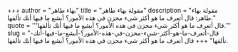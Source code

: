 +++
author = "بهاء طاهر"
title = "مقولة بهاء طاهر"
description = "مقولة بهاء طاهر: قال أتعرف ما هو أكثر شيء محزن في هذه الأمور؟ أبشع ما فيها أنك تألفها."
quote = '''قال أتعرف ما هو أكثر شيء محزن في هذه الأمور؟ أبشع ما فيها أنك تألفها.''' 
slug = "قال-أتعرف-ما-هو-أكثر-شيء-محزن-في-هذه-الأمور؟-أبشع-ما-فيها-أنك-تألفها"
+++
قال أتعرف ما هو أكثر شيء محزن في هذه الأمور؟ أبشع ما فيها أنك تألفها.
